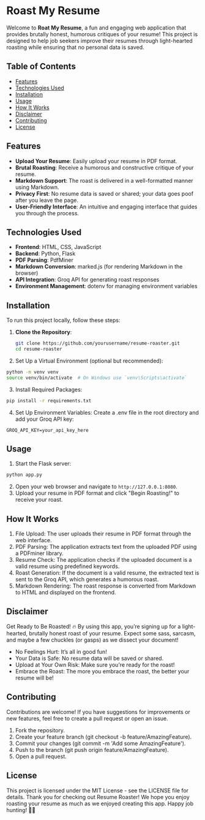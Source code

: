 # Roast My Resume

Welcome to **Roat My Resume**, a fun and engaging web application that provides brutally honest, humorous critiques of your resume! This project is designed to help job seekers improve their resumes through light-hearted roasting while ensuring that no personal data is saved.

## Table of Contents

- [Features](#features)
- [Technologies Used](#technologies-used)
- [Installation](#installation)
- [Usage](#usage)
- [How It Works](#how-it-works)
- [Disclaimer](#disclaimer)
- [Contributing](#contributing)
- [License](#license)

## Features

- **Upload Your Resume**: Easily upload your resume in PDF format.
- **Brutal Roasting**: Receive a humorous and constructive critique of your resume.
- **Markdown Support**: The roast is delivered in a well-formatted manner using Markdown.
- **Privacy First**: No resume data is saved or shared; your data goes poof after you leave the page.
- **User-Friendly Interface**: An intuitive and engaging interface that guides you through the process.

## Technologies Used

- **Frontend**: HTML, CSS, JavaScript
- **Backend**: Python, Flask
- **PDF Parsing**: PdfMiner
- **Markdown Conversion**: marked.js (for rendering Markdown in the browser)
- **API Integration**: Groq API for generating roast responses
- **Environment Management**: dotenv for managing environment variables

## Installation

To run this project locally, follow these steps:

1. **Clone the Repository**:
   ```bash
   git clone https://github.com/yourusername/resume-roaster.git
   cd resume-roaster
    ```
2. Set Up a Virtual Environment (optional but recommended):
```bash
python -m venv venv
source venv/bin/activate  # On Windows use `venv\Scripts\activate`
```
3. Install Required Packages:
```bash
pip install -r requirements.txt
```
4. Set Up Environment Variables:
Create a .env file in the root directory and add your Groq API key:
```text
GROQ_API_KEY=your_api_key_here
```

## Usage
1. Start the Flask server:
```bash
python app.py
```
2. Open your web browser and navigate to `http://127.0.0.1:8080`.
3. Upload your resume in PDF format and click "Begin Roasting!" to receive your roast.

## How It Works
1. File Upload: The user uploads their resume in PDF format through the web interface.
2. PDF Parsing: The application extracts text from the uploaded PDF using a PDFminer library.
3. Resume Check: The application checks if the uploaded document is a valid resume using predefined keywords.
4. Roast Generation: If the document is a valid resume, the extracted text is sent to the Groq API, which generates a humorous roast.
5. Markdown Rendering: The roast response is converted from Markdown to HTML and displayed on the frontend.

## Disclaimer
Get Ready to Be Roasted! 🔥
By using this app, you’re signing up for a light-hearted, brutally honest roast of your resume. Expect some sass, sarcasm, and maybe a few chuckles (or gasps) as we dissect your document!
- No Feelings Hurt: It’s all in good fun!
- Your Data is Safe: No resume data will be saved or shared.
- Upload at Your Own Risk: Make sure you’re ready for the roast!
- Embrace the Roast: The more you embrace the roast, the better your resume will be!

## Contributing
Contributions are welcome! If you have suggestions for improvements or new features, feel free to create a pull request or open an issue.
1. Fork the repository.
2. Create your feature branch (git checkout -b feature/AmazingFeature).
3. Commit your changes (git commit -m 'Add some AmazingFeature').
4. Push to the branch (git push origin feature/AmazingFeature).
5. Open a pull request.

## License
This project is licensed under the MIT License - see the LICENSE file for details. Thank you for checking out Resume Roaster! We hope you enjoy roasting your resume as much as we enjoyed creating this app. Happy job hunting! 🐔🔥

